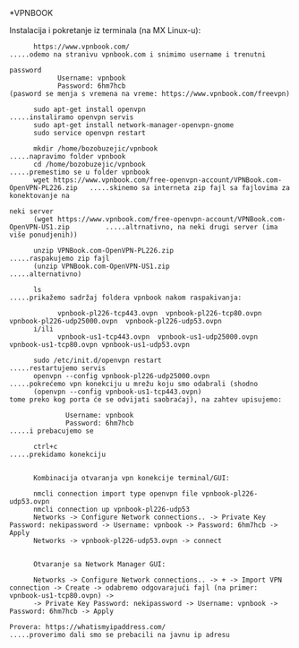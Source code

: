   *VPNBOOK 
  
          
  Instalacija i pokretanje iz terminala (na MX Linux-u):
          
          https://www.vpnbook.com/                                                          .....odemo na stranivu vpnbook.com i snimimo username i trenutni 
                                                                                                 password 
                Username: vpnbook
                Password: 6hm7hcb                                                           (pasword se menja s vremena na vreme: https://www.vpnbook.com/freevpn)
          
          sudo apt-get install openvpn                                                      .....instaliramo openvpn servis
          sudo apt-get install network-manager-openvpn-gnome
          sudo service openvpn restart
          
          mkdir /home/bozobuzejic/vpnbook                                                   .....napravimo folder vpnbook
          cd /home/bozobuzejic/vpnbook                                                      .....premestimo se u folder vpnbook
          wget https://www.vpnbook.com/free-openvpn-account/VPNBook.com-OpenVPN-PL226.zip   .....skinemo sa interneta zip fajl sa fajlovima za konektovanje na 
                                                                                                 neki server
          (wget https://www.vpnbook.com/free-openvpn-account/VPNBook.com-OpenVPN-US1.zip         .....altrnativno, na neki drugi server (ima više ponudjenih))
          
          unzip VPNBook.com-OpenVPN-PL226.zip                                               .....raspakujemo zip fajl
          (unzip VPNBook.com-OpenVPN-US1.zip                                                     .....alternativno)
          
          ls                                                                                .....prikažemo sadržaj foldera vpnbook nakom raspakivanja:
          
                vpnbook-pl226-tcp443.ovpn  vpnbook-pl226-tcp80.ovpn  vpnbook-pl226-udp25000.ovpn  vpnbook-pl226-udp53.ovpn
          i/ili   
                vpnbook-us1-tcp443.ovpn  vpnbook-us1-udp25000.ovpn vpnbook-us1-tcp80.ovpn vpnbook-us1-udp53.ovpn
   
          sudo /etc/init.d/openvpn restart                                                  .....restartujemo servis  
          openvpn --config vpnbook-pl226-udp25000.ovpn                                      .....pokrećemo vpn konekciju u mrežu koju smo odabrali (shodno
          (openvpn --config vpnbook-us1-tcp443.ovpn)                                             tome preko kog porta će se odvijati saobraćaj), na zahtev upisujemo:
          
                  Username: vpnbook
                  Password: 6hm7hcb                                                              .....i prebacujemo se 
                  
          ctrl+c                                                                            .....prekidamo konekciju
      
          
          Kombinacija otvaranja vpn konekcije terminal/GUI: 
          
          nmcli connection import type openvpn file vpnbook-pl226-udp53.ovpn
          nmcli connection up vpnbook-pl226-udp53
          Networks -> Configure Network connections.. -> Private Key Password: nekipassword -> Username: vpnbook -> Password: 6hm7hcb -> Apply
          Networks -> vpnbook-pl226-udp53.ovpn -> connect
          
          
          Otvaranje sa Network Manager GUI:
          
          Networks -> Configure Network connections.. -> + -> Import VPN connection -> Create -> odabremo odgovarajući fajl (na primer: vpnbook-us1-tcp80.ovpn) ->
          -> Private Key Password: nekipassword -> Username: vpnbook -> Password: 6hm7hcb -> Apply
          
    Provera: https://whatismyipaddress.com/                                                 .....proverimo dali smo se prebacili na javnu ip adresu  
          